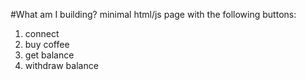 #What am I building?
minimal html/js page with the following buttons:
1. connect 
2. buy coffee
3. get balance
4. withdraw balance

